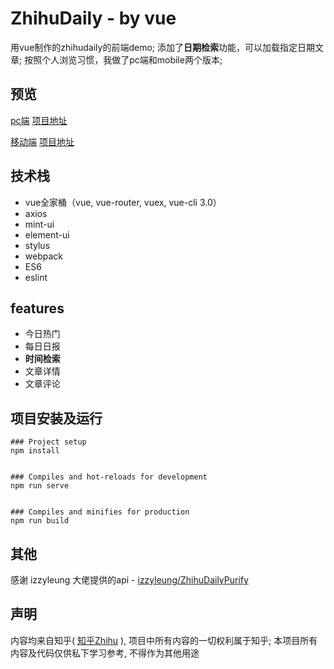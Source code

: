 # ZhihuDaily - by vue
用vue制作的zhihudaily的前端demo;
添加了**日期检索**功能，可以加载指定日期文章;
按照个人浏览习惯，我做了pc端和mobile两个版本;

## 预览
[pc端]() [项目地址]()


[移动端]() [项目地址]()

## 技术栈
- vue全家桶（vue, vue-router, vuex, vue-cli 3.0） 
- axios 
- mint-ui
- element-ui
- stylus 
- webpack
- ES6
- eslint

## features
- 今日热门
- 每日日报
- **时间检索**
- 文章详情
- 文章评论

## 项目安装及运行
```
### Project setup
npm install


### Compiles and hot-reloads for development
npm run serve


### Compiles and minifies for production
npm run build
```

## 其他
感谢 izzyleung 大佬提供的api - [izzyleung/ZhihuDailyPurify](https://github.com/izzyleung/ZhihuDailyPurify/wiki/%E7%9F%A5%E4%B9%8E%E6%97%A5%E6%8A%A5-API-%E5%88%86%E6%9E%90)

## 声明 
内容均来自知乎( [知乎Zhihu](https://www.zhihu.com/) ), 项目中所有内容的一切权利属于知乎; 本项目所有内容及代码仅供私下学习参考, 不得作为其他用途
